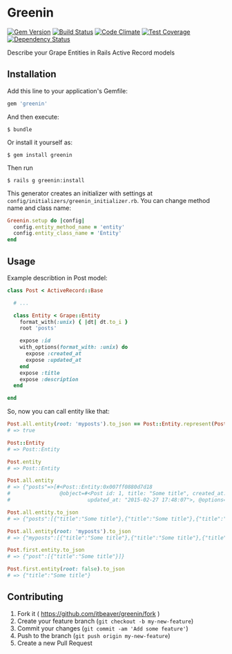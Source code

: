 # Greenin
[![Gem Version](https://badge.fury.io/rb/greenin.svg)](http://badge.fury.io/rb/greenin)
[![Build Status](https://travis-ci.org/itbeaver/greenin.svg?branch=develop)](https://travis-ci.org/itbeaver/greenin)
[![Code Climate](https://codeclimate.com/github/itbeaver/greenin/badges/gpa.svg)](https://codeclimate.com/github/itbeaver/greenin)
[![Test Coverage](https://codeclimate.com/github/itbeaver/greenin/badges/coverage.svg)](https://codeclimate.com/github/itbeaver/greenin)
[![Dependency Status](https://gemnasium.com/itbeaver/greenin.svg)](https://gemnasium.com/itbeaver/greenin)

Describe your Grape Entities in Rails Active Record models

## Installation

Add this line to your application's Gemfile:

```ruby
gem 'greenin'
```

And then execute:

    $ bundle

Or install it yourself as:

    $ gem install greenin

Then run

	$ rails g greenin:install

This generator creates an initializer with settings at `config/initializers/greenin_initializer.rb`. You can change method name and class name:
```ruby
Greenin.setup do |config|
  config.entity_method_name = 'entity'
  config.entity_class_name = 'Entity'
end

```

## Usage

Example describtion in Post model:

```ruby
class Post < ActiveRecord::Base

  # ...

  class Entity < Grape::Entity
    format_with(:unix) { |dt| dt.to_i }
    root 'posts'

    expose :id
    with_options(format_with: :unix) do
      expose :created_at
      expose :updated_at
    end
    expose :title
    expose :description
  end

end
```

So, now you can call entity like that:
```ruby
Post.all.entity(root: 'myposts').to_json == Post::Entity.represent(Post.all, root: 'myposts').to_json
# => true

Post::Entity
# => Post::Entity

Post.entity
# => Post::Entity

Post.all.entity
# => {"posts"=>[#<Post::Entity:0x007ff0880d7d18
#                @object=#<Post id: 1, title: "Some title", created_at: "2015-02-27 17:48:07",
#                         updated_at: "2015-02-27 17:48:07">, @options={:collection=>true}>, ...]}

Post.all.entity.to_json
# => {"posts":[{"title":"Some title"},{"title":"Some title"},{"title":"Some title"}]}

Post.all.entity(root: 'myposts').to_json
# => {"myposts":[{"title":"Some title"},{"title":"Some title"},{"title":"Some title"}]}

Post.first.entity.to_json
# => {"post":[{"title":"Some title"}]}

Post.first.entity(root: false).to_json
# => {"title":"Some title"}
```

## Contributing

1. Fork it ( https://github.com/itbeaver/greenin/fork )
2. Create your feature branch (`git checkout -b my-new-feature`)
3. Commit your changes (`git commit -am 'Add some feature'`)
4. Push to the branch (`git push origin my-new-feature`)
5. Create a new Pull Request
